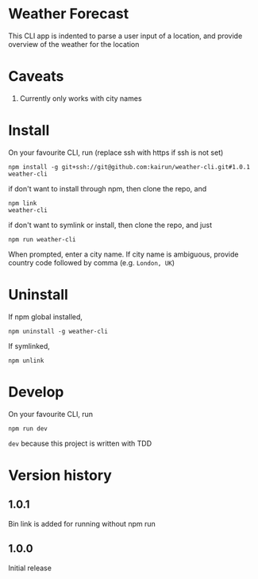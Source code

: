 # Weather Forecast
This CLI app is indented to parse a user input of a location, and provide overview of the weather for the location

# Caveats
1. Currently only works with city names

# Install
On your favourite CLI, run (replace ssh with https if ssh is not set)
```
npm install -g git+ssh://git@github.com:kairun/weather-cli.git#1.0.1
weather-cli
```

if don't want to install through npm, then clone the repo, and
```
npm link
weather-cli
```

if don't want to symlink or install, then clone the repo, and just
```
npm run weather-cli
```

When prompted, enter a city name. If city name is ambiguous, provide country code followed by comma (e.g. `London, UK`)

# Uninstall
If npm global installed,
```
npm uninstall -g weather-cli
```

If symlinked,
```
npm unlink
```

# Develop
On your favourite CLI, run
```
npm run dev
```

`dev` because this project is written with TDD

# Version history
## 1.0.1
Bin link is added for running without npm run

## 1.0.0
Initial release
